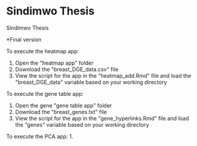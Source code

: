 # Sindimwo Thesis
Sindimwo Thesis 


*Final version

To execute the heatmap app:

1. Open the "heatmap app" folder
2. Download the "breast_DGE_data.csv" file
3. View the script for the app in the "heatmap_add.Rmd" file and load the "breast_DGE_data" variable based on your working directory

To execute the gene table app:
1. Open the gene "gene table app" folder
2. Download the "breast_genes.txt" file
3. View the script for the app in the "gene_hyperlinks.Rmd" file and load the "genes" variable based on your working directory

To execute the PCA app:
1. 
